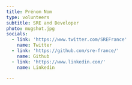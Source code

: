 ```yaml
---
title: Prénom Nom
type: volunteers
subtitle: SRE and Developer
photo: mugshot.jpg
socials:
  - link: 'https://www.twitter.com/SREFrance'
    name: Twitter
  - link: 'https://github.com/sre-france/'
    name: Github
  - link: 'https://www.linkedin.com/'
    name: Linkedin

---
```


